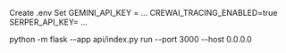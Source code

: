 Create .env 
Set 
GEMINI_API_KEY = ...
CREWAI_TRACING_ENABLED=true
SERPER_API_KEY= ...

python -m flask --app api/index.py run --port 3000 --host 0.0.0.0
